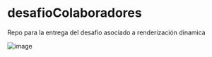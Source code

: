 # desafioColaboradores
Repo para la entrega del desafio asociado a renderización dinamica

![image](https://user-images.githubusercontent.com/31677756/187110183-0531eb0f-0d39-4077-9643-be7ce0793d5d.png)
